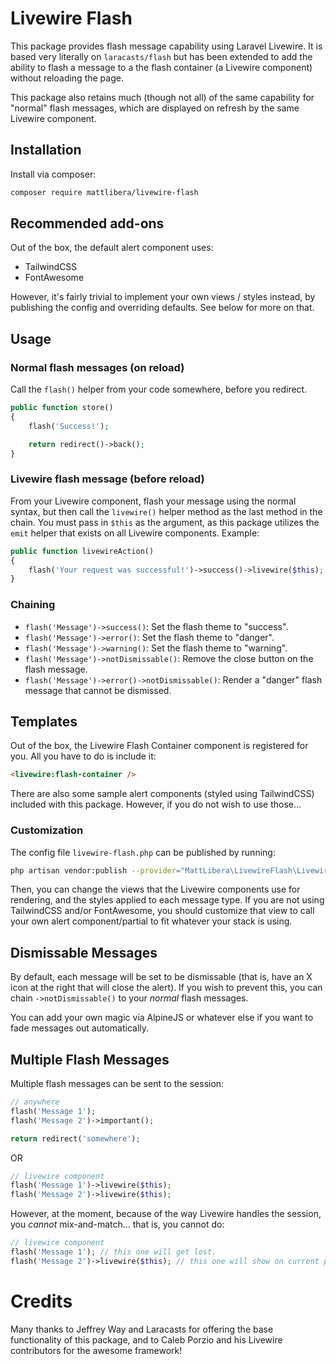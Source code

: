 # Livewire Flash

This package provides flash message capability using Laravel Livewire. It is based very literally on `laracasts/flash` but has been extended to add the ability to flash a message to a the flash container (a Livewire component) without reloading the page.

 This package also retains much (though not all) of the same capability for "normal" flash messages, which are displayed on refresh by the same Livewire component.

## Installation

Install via composer:

```bash
composer require mattlibera/livewire-flash
```

## Recommended add-ons

Out of the box, the default alert component uses:

* TailwindCSS
* FontAwesome

However, it's fairly trivial to implement your own views / styles instead, by publishing the config and overriding defaults. See below for more on that.

## Usage

### Normal flash messages (on reload)

Call the `flash()` helper from your code somewhere, before you redirect.

```php
public function store()
{
    flash('Success!');

    return redirect()->back();
}
```

### Livewire flash message (before reload)

 From your Livewire component, flash your message using the normal syntax, but then call the `livewire()` helper method as the last method in the chain. You must pass in `$this` as the argument, as this package utilizes the `emit` helper that exists on all Livewire components. Example:

```php
public function livewireAction()
{
    flash('Your request was successful!')->success()->livewire($this);
}
```

### Chaining

- `flash('Message')->success()`: Set the flash theme to "success".
- `flash('Message')->error()`: Set the flash theme to "danger".
- `flash('Message')->warning()`: Set the flash theme to "warning".
- `flash('Message')->notDismissable()`: Remove the close button on the flash message.
- `flash('Message')->error()->notDismissable()`: Render a "danger" flash message that cannot be dismissed.

## Templates

Out of the box, the Livewire Flash Container component is registered for you. All you have to do is include it:

```html
<livewire:flash-container />
```

There are also some sample alert components (styled using TailwindCSS) included with this package. However, if you do not wish to use those...

### Customization

The config file `livewire-flash.php` can be published by running:

```bash
php artisan vendor:publish --provider="MattLibera\LivewireFlash\LivewireFlashServiceProvider"
```

Then, you can change the views that the Livewire components use for rendering, and the styles applied to each message type. If you are not using TailwindCSS and/or FontAwesome, you should customize that view to call your own alert component/partial to fit whatever your stack is using.

## Dismissable Messages

By default, each message will be set to be dismissable (that is, have an X icon at the right that will close the alert). If you wish to prevent this, you can chain `->notDismissable()` to your *normal* flash messages.

You can add your own magic via AlpineJS or whatever else if you want to fade messages out automatically.

## Multiple Flash Messages

Multiple flash messages can be sent to the session:

```php
// anywhere
flash('Message 1');
flash('Message 2')->important();

return redirect('somewhere');
```

OR

```php
// livewire component
flash('Message 1')->livewire($this);
flash('Message 2')->livewire($this);
```

However, at the moment, because of the way Livewire handles the session, you *cannot* mix-and-match... that is, you cannot do:

```php
// livewire component
flash('Message 1'); // this one will get lost.
flash('Message 2')->livewire($this); // this one will show on current page via Livewire

```

# Credits

Many thanks to Jeffrey Way and Laracasts for offering the base functionality of this package, and to Caleb Porzio and his Livewire contributors for the awesome framework!

